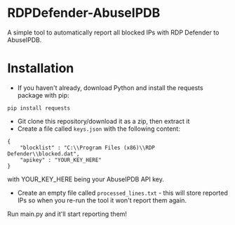 # RDPDefender-AbuseIPDB
A simple tool to automatically report all blocked IPs with RDP Defender to AbuseIPDB.

# Installation
- If you haven't already, download Python and install the requests package with pip:
```
pip install requests
```
- Git clone this repository/download it as a zip, then extract it
- Create a file called `keys.json` with the following content:

```
{
    "blocklist" : "C:\\Program Files (x86)\\RDP Defender\\blocked.dat",
    "apikey" : "YOUR_KEY_HERE"
}
```

with YOUR_KEY_HERE being your AbuseIPDB API key.

- Create an empty file called `processed_lines.txt` - this will store reported IPs so when you re-run the tool it won't report them again.

Run main.py and it'll start reporting them!
